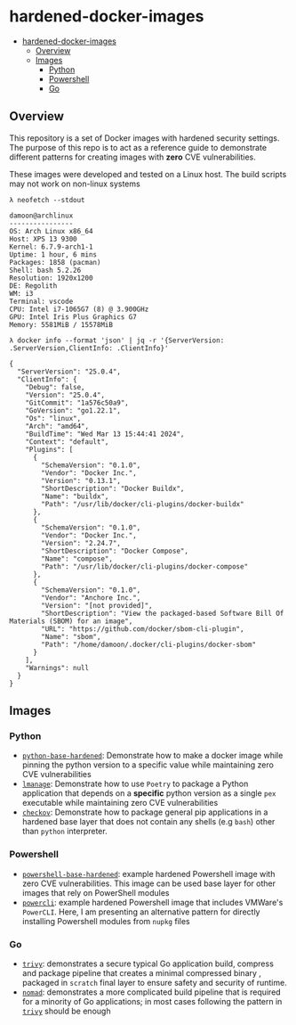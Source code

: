# hardened-docker-images

- [hardened-docker-images](#hardened-docker-images)
  - [Overview](#overview)
  - [Images](#images)
    - [Python](#python)
    - [Powershell](#powershell)
    - [Go](#go)

## Overview

This repository is a set of Docker images with hardened security settings. The
purpose of this repo is to act as a reference guide to demonstrate different
patterns for creating images with **zero** CVE vulnerabilities.

These images were developed and tested on a Linux host. The build scripts may
not work on non-linux systems

```console
λ neofetch --stdout

damoon@archlinux
----------------
OS: Arch Linux x86_64
Host: XPS 13 9300
Kernel: 6.7.9-arch1-1
Uptime: 1 hour, 6 mins
Packages: 1858 (pacman)
Shell: bash 5.2.26
Resolution: 1920x1200
DE: Regolith
WM: i3
Terminal: vscode
CPU: Intel i7-1065G7 (8) @ 3.900GHz
GPU: Intel Iris Plus Graphics G7
Memory: 5581MiB / 15578MiB

λ docker info --format 'json' | jq -r '{ServerVersion: .ServerVersion,ClientInfo: .ClientInfo}'

{
  "ServerVersion": "25.0.4",
  "ClientInfo": {
    "Debug": false,
    "Version": "25.0.4",
    "GitCommit": "1a576c50a9",
    "GoVersion": "go1.22.1",
    "Os": "linux",
    "Arch": "amd64",
    "BuildTime": "Wed Mar 13 15:44:41 2024",
    "Context": "default",
    "Plugins": [
      {
        "SchemaVersion": "0.1.0",
        "Vendor": "Docker Inc.",
        "Version": "0.13.1",
        "ShortDescription": "Docker Buildx",
        "Name": "buildx",
        "Path": "/usr/lib/docker/cli-plugins/docker-buildx"
      },
      {
        "SchemaVersion": "0.1.0",
        "Vendor": "Docker Inc.",
        "Version": "2.24.7",
        "ShortDescription": "Docker Compose",
        "Name": "compose",
        "Path": "/usr/lib/docker/cli-plugins/docker-compose"
      },
      {
        "SchemaVersion": "0.1.0",
        "Vendor": "Anchore Inc.",
        "Version": "[not provided]",
        "ShortDescription": "View the packaged-based Software Bill Of Materials (SBOM) for an image",
        "URL": "https://github.com/docker/sbom-cli-plugin",
        "Name": "sbom",
        "Path": "/home/damoon/.docker/cli-plugins/docker-sbom"
      }
    ],
    "Warnings": null
  }
}
```

## Images

### Python

- [`python-base-hardened`](./python-base-hardened/README.md): Demonstrate how
  to make a docker image while pinning the python version to a specific value
  while maintaining zero CVE vulnerabilities
- [`lmanage`](./lmanage/README.md): Demonstrate how to use `Poetry` to package
  a Python application that depends on a **specific** python version as a
  single `pex` executable while maintaining zero CVE vulnerabilities
- [`checkov`](./checkov/README.md): Demonstrate how to package general pip
  applications in a hardened base layer that does not contain any shells (e.g
  `bash`) other than `python` interpreter.

### Powershell

- [`powershell-base-hardened`](./powershell-base-hardened/README.md): example
  hardened Powershell image with zero CVE vulnerabilities. This image can be
  used base layer for other images that rely on PowerShell modules
- [`powercli`](./powercli/README.md): example hardened Powershell image that
  includes VMWare's `PowerCLI`. Here, I am presenting an alternative pattern
  for directly installing Powershell modules from `nupkg` files

### Go

- [`trivy`](./trivy/README.md): demonstrates a secure typical Go application
  build, compress and package pipeline that creates a minimal compressed binary
  , packaged in `scratch` final layer to ensure safety and security of runtime.
- [`nomad`](./nomad/README.md): demonstrates a more complicated build pipeline
  that is required for a minority of Go applications; in most cases following
  the pattern in [`trivy`](./trivy/README.md) should be enough
